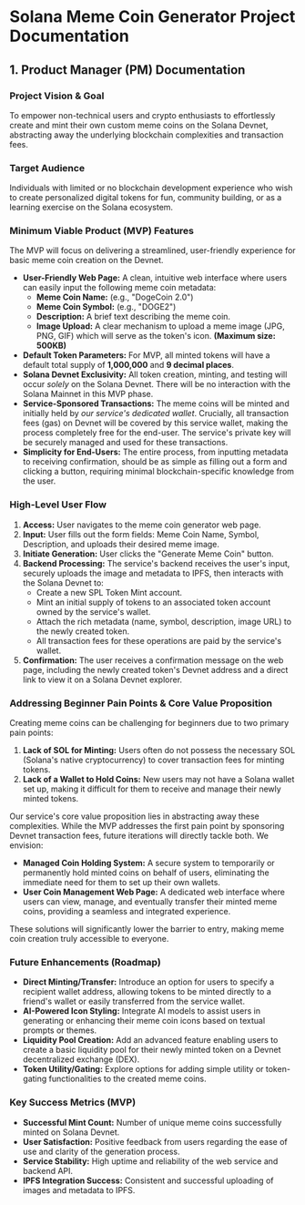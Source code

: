 # Solana Meme Coin Generator Project Documentation

## 1. Product Manager (PM) Documentation

### Project Vision & Goal
To empower non-technical users and crypto enthusiasts to effortlessly create and mint their own custom meme coins on the Solana Devnet, abstracting away the underlying blockchain complexities and transaction fees.

### Target Audience
Individuals with limited or no blockchain development experience who wish to create personalized digital tokens for fun, community building, or as a learning exercise on the Solana ecosystem.

### Minimum Viable Product (MVP) Features

The MVP will focus on delivering a streamlined, user-friendly experience for basic meme coin creation on the Devnet.

*   **User-Friendly Web Page:** A clean, intuitive web interface where users can easily input the following meme coin metadata:
    *   **Meme Coin Name:** (e.g., "DogeCoin 2.0")
    *   **Meme Coin Symbol:** (e.g., "DOGE2")
    *   **Description:** A brief text describing the meme coin.
    *   **Image Upload:** A clear mechanism to upload a meme image (JPG, PNG, GIF) which will serve as the token's icon. **(Maximum size: 500KB)**
*   **Default Token Parameters:** For MVP, all minted tokens will have a default total supply of **1,000,000** and **9 decimal places**.
*   **Solana Devnet Exclusivity:** All token creation, minting, and testing will occur *solely* on the Solana Devnet. There will be no interaction with the Solana Mainnet in this MVP phase.
*   **Service-Sponsored Transactions:** The meme coins will be minted and initially held by *our service's dedicated wallet*. Crucially, all transaction fees (gas) on Devnet will be covered by this service wallet, making the process completely free for the end-user. The service's private key will be securely managed and used for these transactions.
*   **Simplicity for End-Users:** The entire process, from inputting metadata to receiving confirmation, should be as simple as filling out a form and clicking a button, requiring minimal blockchain-specific knowledge from the user.

### High-Level User Flow

1.  **Access:** User navigates to the meme coin generator web page.
2.  **Input:** User fills out the form fields: Meme Coin Name, Symbol, Description, and uploads their desired meme image.
3.  **Initiate Generation:** User clicks the "Generate Meme Coin" button.
4.  **Backend Processing:** The service's backend receives the user's input, securely uploads the image and metadata to IPFS, then interacts with the Solana Devnet to:
    *   Create a new SPL Token Mint account.
    *   Mint an initial supply of tokens to an associated token account owned by the service's wallet.
    *   Attach the rich metadata (name, symbol, description, image URL) to the newly created token.
    *   All transaction fees for these operations are paid by the service's wallet.
5.  **Confirmation:** The user receives a confirmation message on the web page, including the newly created token's Devnet address and a direct link to view it on a Solana Devnet explorer.

### Addressing Beginner Pain Points & Core Value Proposition

Creating meme coins can be challenging for beginners due to two primary pain points:
1.  **Lack of SOL for Minting:** Users often do not possess the necessary SOL (Solana's native cryptocurrency) to cover transaction fees for minting tokens.
2.  **Lack of a Wallet to Hold Coins:** New users may not have a Solana wallet set up, making it difficult for them to receive and manage their newly minted tokens.

Our service's core value proposition lies in abstracting away these complexities. While the MVP addresses the first pain point by sponsoring Devnet transaction fees, future iterations will directly tackle both. We envision:

*   **Managed Coin Holding System:** A secure system to temporarily or permanently hold minted coins on behalf of users, eliminating the immediate need for them to set up their own wallets.
*   **User Coin Management Web Page:** A dedicated web interface where users can view, manage, and eventually transfer their minted meme coins, providing a seamless and integrated experience.

These solutions will significantly lower the barrier to entry, making meme coin creation truly accessible to everyone.

### Future Enhancements (Roadmap)

*   **Direct Minting/Transfer:** Introduce an option for users to specify a recipient wallet address, allowing tokens to be minted directly to a friend's wallet or easily transferred from the service wallet.
*   **AI-Powered Icon Styling:** Integrate AI models to assist users in generating or enhancing their meme coin icons based on textual prompts or themes.
*   **Liquidity Pool Creation:** Add an advanced feature enabling users to create a basic liquidity pool for their newly minted token on a Devnet decentralized exchange (DEX).
*   **Token Utility/Gating:** Explore options for adding simple utility or token-gating functionalities to the created meme coins.

### Key Success Metrics (MVP)

*   **Successful Mint Count:** Number of unique meme coins successfully minted on Solana Devnet.
*   **User Satisfaction:** Positive feedback from users regarding the ease of use and clarity of the generation process.
*   **Service Stability:** High uptime and reliability of the web service and backend API.
*   **IPFS Integration Success:** Consistent and successful uploading of images and metadata to IPFS.
